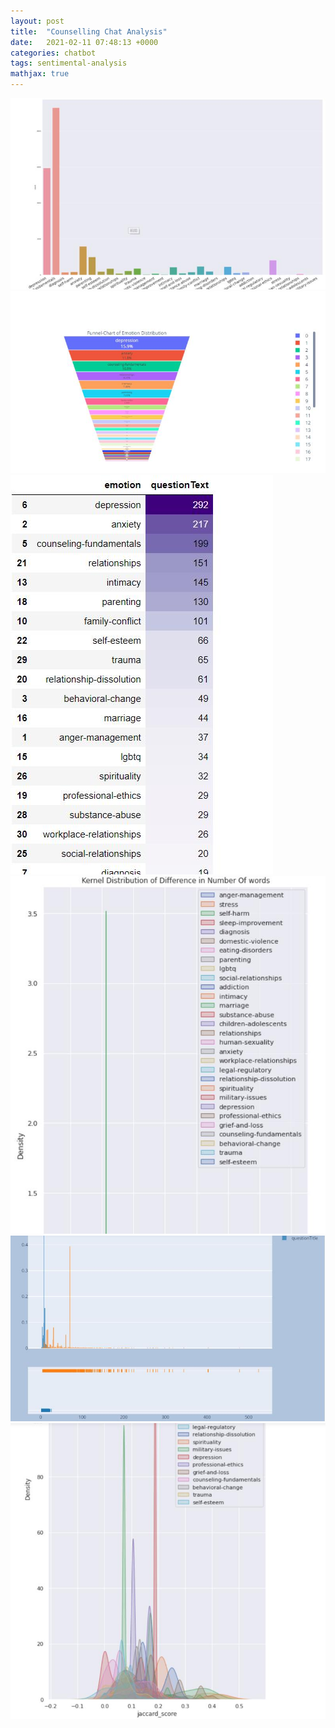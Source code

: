 ```yaml
---
layout: post
title:  "Counselling Chat Analysis"
date:   2021-02-11 07:48:13 +0000
categories: chatbot
tags: sentimental-analysis
mathjax: true
---
```


<a name='img1'>![](/img/ana1.jpg)</a>
<a name='img2'>![](/img/ana2.jpg)</a>
<a name='img3'>![](/img/ana3.jpg)</a>
<a name='img4'>![](/img/ana4.jpg)</a>
<a name='img5'>![](/img/ana5.jpg)</a>
<a name='img6'>![](/img/ana6.jpg)</a>
